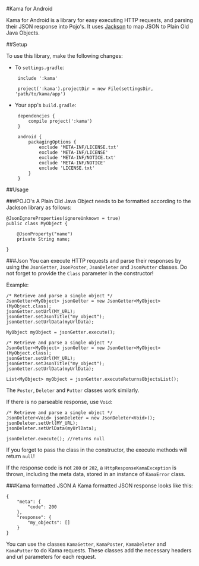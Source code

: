 #Kama for Android

Kama for Android is a library for easy executing HTTP requests, and parsing their JSON response into Pojo's. It uses [Jackson](https://github.com/FasterXML/jackson) to map JSON to Plain Old Java Objects.

##Setup

To use this library, make the following changes:

 * To `settings.gradle`:

        include ':kama'

        project(':kama').projectDir = new File(settingsDir, 'path/to/kama/app')

 * Your app's `build.gradle`:

        dependencies {
            compile project(':kama')
        }

        android {
            packagingOptions {
                exclude 'META-INF/LICENSE.txt'
                exclude 'META-INF/LICENSE'
                exclude 'META-INF/NOTICE.txt'
                exclude 'META-INF/NOTICE'
                exclude 'LICENSE.txt'
            }
        }

##Usage

###POJO's
A Plain Old Java Object needs to be formatted according to the Jackson library as follows:

    @JsonIgnoreProperties(ignoreUnknown = true)
    public class MyObject {
    
        @JsonProperty("name")
        private String name;

    } 

###Json
You can execute HTTP requests and parse their responses by using the `JsonGetter`, `JsonPoster`, `JsonDeleter` and `JsonPutter` classes. Do not forget to provide the `Class` parameter in the constructor! 

Example:

    /* Retrieve and parse a single object */
    JsonGetter<MyObject> jsonGetter = new JsonGetter<MyObject>(MyObject.class);
    jsonGetter.setUrl(MY_URL);
    jsonGetter.setJsonTitle("my_object");
    jsonGetter.setUrlData(myUrlData);

    MyObject myObject = jsonGetter.execute();

    /* Retrieve and parse a single object */
    JsonGetter<MyObject> jsonGetter = new JsonGetter<MyObject>(MyObject.class);
    jsonGetter.setUrl(MY_URL);
    jsonGetter.setJsonTitle("my_object");
    jsonGetter.setUrlData(myUrlData);

    List<MyObject> myObject = jsonGetter.executeReturnsObjectsList();

The `Poster`, `Deleter` and `Putter` classes work similarly.

If there is no parseable response, use `Void`:

    /* Retrieve and parse a single object */
    JsonDeleter<Void> jsonDeleter = new JsonDeleter<Void>();
    jsonDeleter.setUrl(MY_URL);
    jsonDeleter.setUrlData(myUrlData);

    jsonDeleter.execute(); //returns null

If you forget to pass the class in the constructor, the execute methods will return `null`!

If the response code is not `200` or `202`, a `HttpResponseKamaException` is thrown, including the meta data, stored in an instance of `KamaError` class.

###Kama formatted JSON
A Kama formatted JSON response looks like this:

    {
        "meta": {
            "code": 200
        },
        "response": {
            "my_objects": []
        }
    }

You can use the classes `KamaGetter`, `KamaPoster`, `KamaDeleter` and `KamaPutter` to do Kama requests. These classes add the necessary headers and url parameters for each request.

